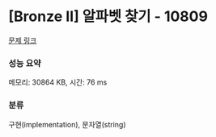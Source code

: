 # [Bronze II] 알파벳 찾기 - 10809 

[문제 링크](https://www.acmicpc.net/problem/10809) 

### 성능 요약

메모리: 30864 KB, 시간: 76 ms

### 분류

구현(implementation), 문자열(string)

